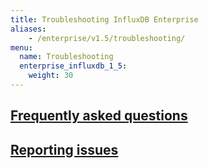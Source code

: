 ```yaml
---
title: Troubleshooting InfluxDB Enterprise
aliases:
    - /enterprise/v1.5/troubleshooting/
menu:
  name: Troubleshooting
  enterprise_influxdb_1_5:
    weight: 30
---
```


## [Frequently asked questions](/enterprise_influxdb/v1.5/troubleshooting/frequently_asked_questions/)

## [Reporting issues](/enterprise_influxdb/v1.5/troubleshooting/reporting-issues/)
